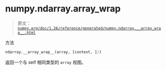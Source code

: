 # numpy.ndarray.__array_wrap__

> 原文：[`numpy.org/doc/1.26/reference/generated/numpy.ndarray.__array_wrap__.html`](https://numpy.org/doc/1.26/reference/generated/numpy.ndarray.__array_wrap__.html)

方法

```py
ndarray.__array_wrap__(array, [context, ]/)
```

返回一个与 self 相同类型的 `array` 视图。
